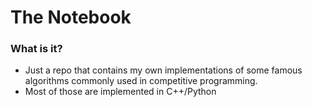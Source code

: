 # The Notebook

### What is it?
* Just a repo that contains my own implementations of some famous algorithms commonly used in competitive programming.
* Most of those are implemented in C++/Python
